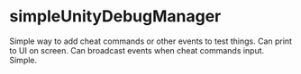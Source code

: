 # simpleUnityDebugManager

Simple way to add cheat commands or other events to test things.
Can print to UI on screen.
Can broadcast events when cheat commands input.
Simple.
